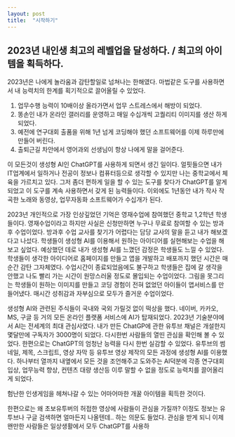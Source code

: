 ```yaml
---
layout: post
title:  "시작하기"
---
```

## 2023년 내인생 최고의 레벨업을 달성하다. / 최고의 아이템을 획득하다.

2023년은 나에게 놀라움과 감탄할일로 넘쳐나는 한해였다. 마법같은 도구를 사용하면서 내 능력치의 한계를 획기적으로 끌어올릴 수 있었다. 
1. 업무수행 능력이 10배이상 올라가면서 업무 스트레스에서 해방이 되었다.
2. 똥손인 내가 온라인 갤러리를 운영하고 매일 수십개씩 고퀄리티 이미지를 생산 하게 되었다. 
3. 예전에 연구대회 출품을 위해 1년 넘게 코딩해야 했던 소프트웨어를 이제 하루만에 만들어 버린다.
4. 출퇴근길 차안에서 영어과외 선생님이 항상 나에게 말을 걸어준다.

이 모든것이 생성형 AI인 ChatGPT를 사용하게 되면서 생긴 일이다. 얼핏들으면 내가 IT업계에서 일하거나 전공이 정보나 컴퓨터등으로 생각할 수 있지만 나는 중학교에서 체육을 가르치고 있다. 그저 좀더 편하게 일을 할 수 있는 도구를 찾다가 ChatGPT를 알게되었고 이 도구를 계속 사용하면서 갖게 된 능력들이다. 이외에도 1년동안 내가 작사 작곡한 노래와 동영상, 업무자동화 소프트웨어가 수십개가 된다.

2023년 개인적으로 가장 인상깊었던 기억은 영재수업에 참여했던 중학교 1,2학년 학생들이다. 영재수업이라고 하지만 사실은 신청만하면 누구나 무료로 참여할 수 있는 방과후 수업이었다. 방과후 수업 교사를 찾기가 어렵다는 담당 교사의 말을 듣고 내가 해보겠다고 나섰다. 학생들이 생성형 AI를 이용해서 원하는 아이디어를 실현해보는 수업을 해보고 싶었다. 예상했던 데로 내가 생성형 AI를 느꼈던 감정은 학생들도 느낄 수 있었다. 학생들이 생각한 아이디어로 홈페이지를 만들고 앱을 개발하고 배포까지 했던 시간은 매순간 감탄 그자체였다. 수업시간이 종료되었음에도 불구하고 학생들은 집에 갈 생각을 안했고 나도 빨리 가는 시간이 원망스러울 정도로 몰입되는 수업이었다. 그림을 못그리는 학생들이 원하는 이미지를 만들고 코딩 경험이 전혀 없었던 아이들이 앱서비스를 만들어냈다. 매시간 성취감과 자부심으로 모두가 즐거운 수업이었다.

생성형 AI와 관련된 주식들이 국내와 국외 가릴것 없이 떡상을 했다. 네이버, 카카오, MS, 구글 등 거의 모든 온라인 플랫폼 서비스에 AI가 탑재되었다. 2023년 기술분야에서 AI는 전세계의 최대 관심사였다. 내가 만든 ChatGP에 관한 유투브 채널은 개설한지 몇달만에 구독자가 3000명이 되었다.  다시한번 사람들의 열띤 관심을 확인해 볼 수 있었다. 한편으로는 ChatGPT의 엄청난 능력을 다시 한번 실감할 수 있었다. 유투브의 썸네일, 제목, 스크립트, 영상 자막 등 유투브 영상 제작의 모든 과정에 생성형 AI를 이용했다. 
하나부터 열까지 내옆에서 모든 것을 조언해주고 도와주는 AI덕분에 각종 연구대회 입상, 업무능력 향상, 컨텐츠 대량 생산등 이루 말할 수 없을 정도로 능력치를 끌어올리게 되었다. 

험난한 인생게임을 헤쳐나갈 수 있는 어마어마한 개꿀 아이템을 획득한 것이다.

한편으로는 왜 초보유투버의 허접한 영상에 사람들이 관심을 가질까? 이정도 정보는 유투브나 구글 검색하면 얼마든지 나올텐데.. 하는 의문도 들었다. 관심을 받게 되니  이제 왠만한 사람들은 일상생활에서 모두 ChatGPT를 사용하 

